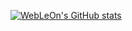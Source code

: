 [![WebLeOn's GitHub stats](https://github-readme-stats.vercel.app/api?username=webleon)](https://github.com/webleon&show_icons=true)
